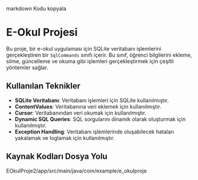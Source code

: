 markdown
Kodu kopyala
# E-Okul Projesi

Bu proje, bir e-okul uygulaması için SQLite veritabanı işlemlerini gerçekleştiren bir `SqlCommands` sınıfı içerir. Bu sınıf, öğrenci bilgilerini ekleme, silme, güncelleme ve okuma gibi işlemleri gerçekleştirmek için çeşitli yöntemler sağlar.

## Kullanılan Teknikler

- **SQLite Veritabanı**: Veritabanı işlemleri için SQLite kullanılmıştır.
- **ContentValues**: Veritabanına veri eklemek için kullanılmıştır.
- **Cursor**: Veritabanından veri okumak için kullanılmıştır.
- **Dynamic SQL Queries**: SQL sorgularını dinamik olarak oluşturmak için kullanılmıştır.
- **Exception Handling**: Veritabanı işlemlerinde oluşabilecek hataları yakalamak ve loglamak için kullanılmıştır.

## Kaynak Kodları Dosya Yolu
EOkulProje2/app/src/main/java/com/example/e_okulproje

